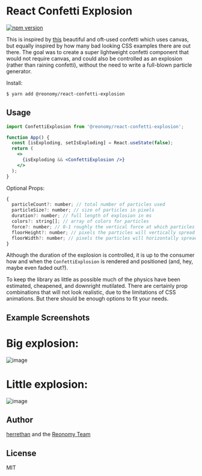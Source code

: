 # React Confetti Explosion

[![npm version](https://img.shields.io/npm/v/@reonomy/react-confetti-explosion.svg?style=flat-square)](https://www.npmjs.com/package/@reonomy/react-confetti-explosion)


This is inspired by [this](https://codepen.io/Gthibaud/pen/ENzXbp) beautiful and oft-used confetti which uses canvas, but equally inspired by how many bad looking CSS examples there are out there. The goal was to create a super lightweight confetti component that would not require canvas, and could also be controlled as an explosion (rather than raining confetti), without the need to write a full-blown particle generator.


Install:

```bash
$ yarn add @reonomy/react-confetti-explosion
```


## Usage

```jsx
import ConfettiExplosion from '@reonomy/react-confetti-explosion';

function App() {
  const [isExploding, setIsExploding] = React.useState(false);
  return (
    <>
      {isExploding && <ConfettiExplosion />}
    </>
  );
}
```

Optional Props:

```js
{
  particleCount?: number; // total number of particles used
  particleSize?: number; // size of particles in pixels
  duration?: number; // full length of explosion in ms
  colors?: string[]; // array of colors for particles
  force?: number; // 0-1 roughly the vertical force at which particles initially explode
  floorHeight?: number; // pixels the particles will vertically spread from initial explosion point
  floorWidth?: number; // pixels the particles will horizontally spread from initial explosion point
}
```

Although the duration of the explosion is controlled, it is up to the consumer how and when the `ConfettiExplosion` is rendered and positioned (and, hey, maybe even faded out?).

To keep the library as little as possible much of the physics have been estimated, cheapened, and downright mutilated. There are certainly prop combinations that will not look realistic, due to the limitations of CSS animations. But there should be enough options to fit your needs.

## Example Screenshots

# Big explosion:

![image](https://user-images.githubusercontent.com/5460067/111780919-6d92c180-888e-11eb-9ee7-78e12519f38c.png)


# Little explosion:

![image](https://user-images.githubusercontent.com/5460067/111780895-653a8680-888e-11eb-901b-b58bd692295f.png)





## Author

[herrethan](https://github.com/herrethan) and the [Reonomy Team](https://github.com/reonomy)

## License

MIT
